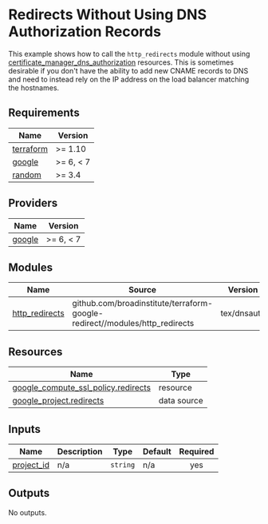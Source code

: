 # Redirects Without Using DNS Authorization Records

This example shows how to call the `http_redirects` module without using
[certificate_manager_dns_authorization](https://registry.terraform.io/providers/hashicorp/google/latest/docs/resources/certificate_manager_dns_authorization)
resources. This is sometimes desirable if you don't have the ability to add new
CNAME records to DNS and need to instead rely on the IP address on the load
balancer matching the hostnames.

<!-- BEGIN_TF_DOCS -->

## Requirements

| Name                                                                     | Version   |
| ------------------------------------------------------------------------ | --------- |
| <a name="requirement_terraform"></a> [terraform](#requirement_terraform) | >= 1.10   |
| <a name="requirement_google"></a> [google](#requirement_google)          | >= 6, < 7 |
| <a name="requirement_random"></a> [random](#requirement_random)          | >= 3.4    |

## Providers

| Name                                                      | Version   |
| --------------------------------------------------------- | --------- |
| <a name="provider_google"></a> [google](#provider_google) | >= 6, < 7 |

## Modules

| Name                                                                          | Source                                                                      | Version     |
| ----------------------------------------------------------------------------- | --------------------------------------------------------------------------- | ----------- |
| <a name="module_http_redirects"></a> [http_redirects](#module_http_redirects) | github.com/broadinstitute/terraform-google-redirect//modules/http_redirects | tex/dnsauth |

## Resources

| Name                                                                                                                                     | Type        |
| ---------------------------------------------------------------------------------------------------------------------------------------- | ----------- |
| [google_compute_ssl_policy.redirects](https://registry.terraform.io/providers/hashicorp/google/latest/docs/resources/compute_ssl_policy) | resource    |
| [google_project.redirects](https://registry.terraform.io/providers/hashicorp/google/latest/docs/data-sources/project)                    | data source |

## Inputs

| Name                                                            | Description | Type     | Default | Required |
| --------------------------------------------------------------- | ----------- | -------- | ------- | :------: |
| <a name="input_project_id"></a> [project_id](#input_project_id) | n/a         | `string` | n/a     |   yes    |

## Outputs

No outputs.

<!-- END_TF_DOCS -->

